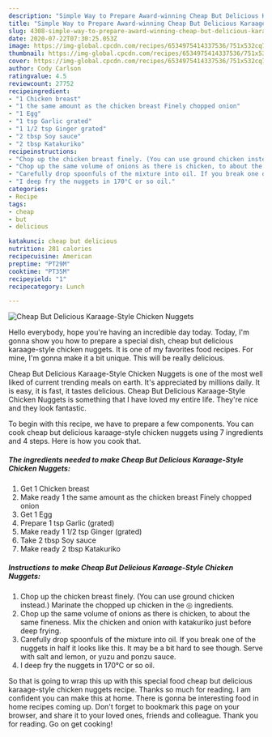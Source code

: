 ```yaml
---
description: "Simple Way to Prepare Award-winning Cheap But Delicious Karaage-Style Chicken Nuggets"
title: "Simple Way to Prepare Award-winning Cheap But Delicious Karaage-Style Chicken Nuggets"
slug: 4308-simple-way-to-prepare-award-winning-cheap-but-delicious-karaage-style-chicken-nuggets
date: 2020-07-22T07:30:25.053Z
image: https://img-global.cpcdn.com/recipes/6534975414337536/751x532cq70/cheap-but-delicious-karaage-style-chicken-nuggets-recipe-main-photo.jpg
thumbnail: https://img-global.cpcdn.com/recipes/6534975414337536/751x532cq70/cheap-but-delicious-karaage-style-chicken-nuggets-recipe-main-photo.jpg
cover: https://img-global.cpcdn.com/recipes/6534975414337536/751x532cq70/cheap-but-delicious-karaage-style-chicken-nuggets-recipe-main-photo.jpg
author: Cody Carlson
ratingvalue: 4.5
reviewcount: 27752
recipeingredient:
- "1 Chicken breast"
- "1 the same amount as the chicken breast Finely chopped onion"
- "1 Egg"
- "1 tsp Garlic grated"
- "1 1/2 tsp Ginger grated"
- "2 tbsp Soy sauce"
- "2 tbsp Katakuriko"
recipeinstructions:
- "Chop up the chicken breast finely. (You can use ground chicken instead.)  Marinate the chopped up chicken in the ◎ ingredients."
- "Chop up the same volume of onions as there is chicken, to about the same fineness. Mix the chicken and onion with katakuriko just before deep frying."
- "Carefully drop spoonfuls of the mixture into oil. If you break one of the nuggets in half it looks like this. It may be a bit hard to see though.  Serve with salt and lemon, or yuzu and ponzu sauce."
- "I deep fry the nuggets in 170°C or so oil."
categories:
- Recipe
tags:
- cheap
- but
- delicious

katakunci: cheap but delicious 
nutrition: 281 calories
recipecuisine: American
preptime: "PT29M"
cooktime: "PT35M"
recipeyield: "1"
recipecategory: Lunch

---
```



![Cheap But Delicious Karaage-Style Chicken Nuggets](https://img-global.cpcdn.com/recipes/6534975414337536/751x532cq70/cheap-but-delicious-karaage-style-chicken-nuggets-recipe-main-photo.jpg)

Hello everybody, hope you're having an incredible day today. Today, I'm gonna show you how to prepare a special dish, cheap but delicious karaage-style chicken nuggets. It is one of my favorites food recipes. For mine, I'm gonna make it a bit unique. This will be really delicious.

Cheap But Delicious Karaage-Style Chicken Nuggets is one of the most well liked of current trending meals on earth. It's appreciated by millions daily. It is easy, it is fast, it tastes delicious. Cheap But Delicious Karaage-Style Chicken Nuggets is something that I have loved my entire life. They're nice and they look fantastic.




To begin with this recipe, we have to prepare a few components. You can cook cheap but delicious karaage-style chicken nuggets using 7 ingredients and 4 steps. Here is how you cook that.

<!--inarticleads1-->

##### The ingredients needed to make Cheap But Delicious Karaage-Style Chicken Nuggets:

1. Get 1 Chicken breast
1. Make ready 1 the same amount as the chicken breast Finely chopped onion
1. Get 1 Egg
1. Prepare 1 tsp Garlic (grated)
1. Make ready 1 1/2 tsp Ginger (grated)
1. Take 2 tbsp Soy sauce
1. Make ready 2 tbsp Katakuriko




<!--inarticleads2-->

##### Instructions to make Cheap But Delicious Karaage-Style Chicken Nuggets:

1. Chop up the chicken breast finely. (You can use ground chicken instead.)  Marinate the chopped up chicken in the ◎ ingredients.
1. Chop up the same volume of onions as there is chicken, to about the same fineness. Mix the chicken and onion with katakuriko just before deep frying.
1. Carefully drop spoonfuls of the mixture into oil. If you break one of the nuggets in half it looks like this. It may be a bit hard to see though.  Serve with salt and lemon, or yuzu and ponzu sauce.
1. I deep fry the nuggets in 170°C or so oil.




So that is going to wrap this up with this special food cheap but delicious karaage-style chicken nuggets recipe. Thanks so much for reading. I am confident you can make this at home. There is gonna be interesting food in home recipes coming up. Don't forget to bookmark this page on your browser, and share it to your loved ones, friends and colleague. Thank you for reading. Go on get cooking!

